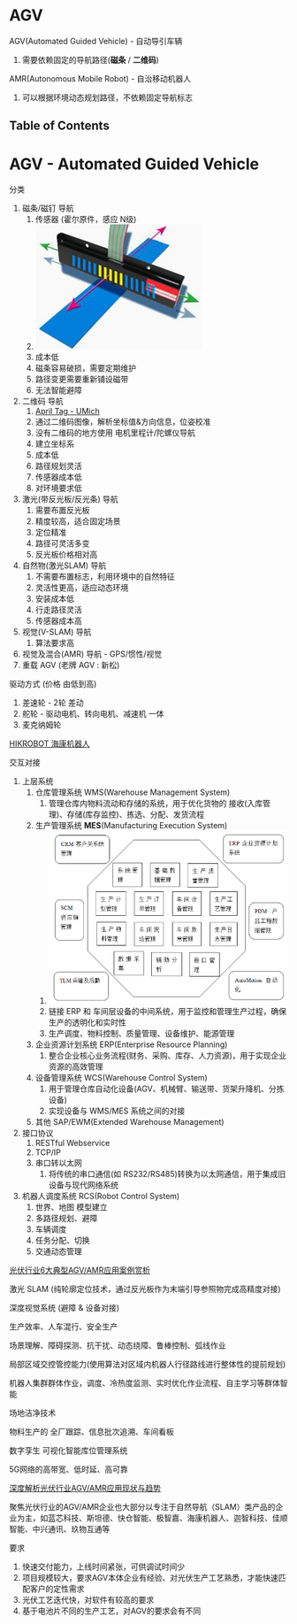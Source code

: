 # AGV

AGV(Automated Guided Vehicle) - 自动导引车辆
1. 需要依赖固定的导航路径(**磁条** / **二维码**)

AMR(Autonomous Mobile Robot) - 自治移动机器人
1. 可以根据环境动态规划路径，不依赖固定导航标志


## Table of Contents



# AGV - Automated Guided Vehicle

分类
1. 磁条/磁钉 导航
   1. 传感器 (霍尔原件，感应 N级)
   2. <img src="Pics/agv001.png" width=300>
   3. 成本低
   4. 磁条容易破损，需要定期维护
   5. 路径变更需要重新铺设磁带
   6. 无法智能避障
2. 二维码 导航
   1. [April Tag - UMich](https://april.eecs.umich.edu/software/apriltag)
   2. 通过二维码图像，解析坐标值&方向信息，位姿校准
   3. 没有二维码的地方使用 电机里程计/陀螺仪导航
   4. 建立坐标系
   5. 成本低
   6. 路径规划灵活
   7. 传感器成本低
   8. 对环境要求低
3. 激光(带反光板/反光条) 导航
   1. 需要布置反光板
   2. 精度较高，适合固定场景
   3. 定位精准
   4. 路径可灵活多变
   5. 反光板价格相对高
4. 自然物(激光SLAM) 导航
   1. 不需要布置标志，利用环境中的自然特征
   2. 灵活性更高，适应动态环境
   3. 安装成本低
   4. 行走路径灵活
   5. 传感器成本高
5. 视觉(V-SLAM) 导航
   1. 算法要求高
6. 视觉及混合(AMR) 导航 - GPS/惯性/视觉
7. 重载 AGV (老牌 AGV : 新松)



驱动方式 (价格 由低到高)
1. 差速轮 - 2轮 差动
2. 舵轮 - 驱动电机、转向电机、减速机 一体
3. 麦克纳姆轮

[HIKROBOT 海康机器人](https://www.hikrobotics.com/cn/mobilerobot/)

交互对接
1. 上层系统
   1. 仓库管理系统 WMS(Warehouse Management System)
      1. 管理仓库内物料流动和存储的系统，用于优化货物的 接收(入库管理)、存储(库存监控)、拣选、分配、发货流程
   2. 生产管理系统 **MES**(Manufacturing Execution System)
      1. <img src="Pics/agv002.png" width=500>
      2. 链接 ERP 和 车间层设备的中间系统，用于监控和管理生产过程，确保生产的透明化和实时性
      3. 生产调度、物料控制、质量管理、设备维护、能源管理
   3. 企业资源计划系统 ERP(Enterprise Resource Planning)
      1. 整合企业核心业务流程(财务、采购、库存、人力资源)，用于实现企业资源的高效管理
   4. 设备管理系统 WCS(Warehouse Control System)
      1. 用于管理仓库自动化设备(AGV、机械臂、输送带、货架升降机、分拣设备)
      2. 实现设备与 WMS/MES 系统之间的对接
   5. 其他 SAP/EWM(Extended Warehouse Management)
2. 接口协议
   1. RESTful Webservice
   2. TCP/IP
   3. 串口转以太网
      1. 将传统的串口通信(如 RS232/RS485)转换为以太网通信，用于集成旧设备与现代网络系统
3. 机器人调度系统 RCS(Robot Control System)
   1. 世界、地图 模型建立
   2. 多路径规划、避障
   3. 车辆调度
   4. 任务分配、切换
   5. 交通动态管理


[光伏行业6大典型AGV/AMR应用案例赏析](https://www.eet-china.com/mp/a160934.html)

激光 SLAM (纯轮廓定位技术，通过反光板作为末端引导参照物完成高精度对接)

深度视觉系统 (避障 & 设备对接)


生产效率、人车混行、安全生产

场景理解、障碍探测、抗干扰、动态绕障、鲁棒控制、弧线作业

局部区域交控管控能力(使用算法对区域内机器人行径路线进行整体性的提前规划)

机器人集群群体作业，调度、冷热度监测、实时优化作业流程、自主学习等群体智能

场地洁净技术

物料生产的 全厂跟踪、信息批次追溯、车间看板

数字孪生 可视化智能库位管理系统

5G网络的高带宽、低时延、高可靠

[深度解析光伏行业AGV/AMR应用现状与趋势](https://www.eet-china.com/mp/a164156.html)

聚焦光伏行业的AGV/AMR企业也大部分以专注于自然导航（SLAM）类产品的企业为主，如蓝芯科技、斯坦德、快仓智能、极智嘉、海康机器人、迦智科技、佳顺智能、中兴通讯、玖物互通等

要求
1. 快速交付能力，上线时间紧张，可供调试时间少
2. 项目规模较大，要求AGV本体企业有经验、对光伏生产工艺熟悉，才能快速匹配客户的定性需求
3. 光伏工艺迭代快，对软件有较高的要求
4. 基于电池片不同的生产工艺，对AGV的要求会有不同
